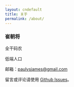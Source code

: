 ```yaml
---
layout: cndefault
title: 关于
permalink: /about/
---
```


### 崔朝将

全干码农

低端人口

邮箱：[paulvsjames@gmail.com](mailto:paulvsjames@gmail.com) 

留言或评论请使用 [Github Issues](https://homeless2010.github.io/issues)。


